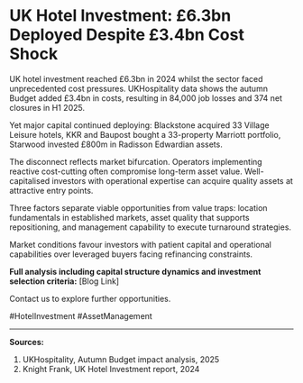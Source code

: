 # UK Hotel Investment: £6.3bn Deployed Despite £3.4bn Cost Shock

UK hotel investment reached £6.3bn in 2024 whilst the sector faced unprecedented cost pressures. UKHospitality data shows the autumn Budget added £3.4bn in costs, resulting in 84,000 job losses and 374 net closures in H1 2025.

Yet major capital continued deploying: Blackstone acquired 33 Village Leisure hotels, KKR and Baupost bought a 33-property Marriott portfolio, Starwood invested £800m in Radisson Edwardian assets.

The disconnect reflects market bifurcation. Operators implementing reactive cost-cutting often compromise long-term asset value. Well-capitalised investors with operational expertise can acquire quality assets at attractive entry points.

Three factors separate viable opportunities from value traps: location fundamentals in established markets, asset quality that supports repositioning, and management capability to execute turnaround strategies.

Market conditions favour investors with patient capital and operational capabilities over leveraged buyers facing refinancing constraints.

**Full analysis including capital structure dynamics and investment selection criteria:** [Blog Link]

Contact us to explore further opportunities.

#HotelInvestment #AssetManagement

---
**Sources:**
1. UKHospitality, Autumn Budget impact analysis, 2025
2. Knight Frank, UK Hotel Investment report, 2024